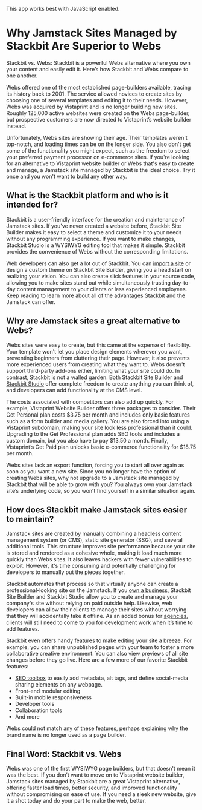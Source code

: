 This app works best with JavaScript enabled.



# Why Jamstack Sites Managed by Stackbit Are Superior to Webs

Stackbit vs. Webs: Stackbit is a powerful Webs alternative where you own your content and easily edit it. Here’s how Stackbit and Webs compare to one another.

Webs offered one of the most established page-builders available, tracing its history back to 2001. The service allowed novices to create sites by choosing one of several templates and editing it to their needs. However, Webs was acquired by Vistaprint and is no longer building new sites. Roughly 125,000 active websites were created on the Webs page-builder, but prospective customers are now directed to Vistaprint’s website builder instead.

Unfortunately, Webs sites are showing their age. Their templates weren't top-notch, and loading times can be on the longer side. You also don't get some of the functionality you might expect, such as the freedom to select your preferred payment processor on e-commerce sites. If you're looking for an alternative to Vistaprint website builder or Webs that's easy to create and manage, a Jamstack site managed by Stackbit is the ideal choice. Try it once and you won't want to build any other way.

## What is the Stackbit platform and who is it intended for?

Stackbit is a user-friendly interface for the creation and maintenance of Jamstack sites. If you've never created a website before, Stackbit Site Builder makes it easy to select a theme and customize it to your needs without any programming experience. If you want to make changes, Stackbit Studio is a WYSIWYG editing tool that makes it simple. Stackbit provides the convenience of Webs without the corresponding limitations.

Web developers can also get a lot out of Stackbit. You can [import a site](https://app.stackbit.com/import) or design a custom theme on Stackbit Site Builder, giving you a head start on realizing your vision. You can also create slick features in your source code, allowing you to make sites stand out while simultaneously trusting day-to-day content management to your clients or less experienced employees. Keep reading to learn more about all of the advantages Stackbit and the Jamstack can offer.

## Why are Jamstack sites a great alternative to Webs?

Webs sites were easy to create, but this came at the expense of flexibility. Your template won't let you place design elements wherever you want, preventing beginners from cluttering their page. However, it also prevents more experienced users from creating what they want to. Webs doesn't support third-party add-ons either, limiting what your site could do. In contrast, Stackbit is not a walled garden. Both Stackbit Site Builder and [Stackbit Studio](https://www.stackbit.com/blog/announcing-stackbit-studio/) offer complete freedom to create anything you can think of, and developers can add functionality at the CMS level.

The costs associated with competitors can also add up quickly. For example, Vistaprint Website Builder offers three packages to consider. Their Get Personal plan costs $3.75 per month and includes only basic features such as a form builder and media gallery. You are also forced into using a Vistaprint subdomain, making your site look less professional than it could. Upgrading to the Get Professional plan adds SEO tools and includes a custom domain, but you also have to pay $13.50 a month. Finally, Vistaprint’s Get Paid plan unlocks basic e-commerce functionality for $18.75 per month.

Webs sites lack an export function, forcing you to start all over again as soon as you want a new site. Since you no longer have the option of creating Webs sites, why not upgrade to a Jamstack site managed by Stackbit that will be able to grow with you? You always own your Jamstack site’s underlying code, so you won’t find yourself in a similar situation again.

## How does Stackbit make Jamstack sites easier to maintain?

Jamstack sites are created by manually combining a headless content management system (or CMS), static site generator (SSG), and several additional tools. This structure improves site performance because your site is stored and rendered as a cohesive whole, making it load much more quickly than Webs sites. It also leaves hackers with fewer vulnerabilities to exploit. However, it's time consuming and potentially challenging for developers to manually put the pieces together.

Stackbit automates that process so that virtually anyone can create a professional-looking site on the Jamstack. If you [own a business](https://www.stackbit.com/businesses), Stackbit Site Builder and Stackbit Studio allow you to create and manage your company's site without relying on paid outside help. Likewise, web developers can allow their clients to manage their sites without worrying that they will accidentally take it offline. As an added bonus for [agencies](https://www.stackbit.com/agencies), clients will still need to come to you for development work when it’s time to add features.

Stackbit even offers handy features to make editing your site a breeze. For example, you can share unpublished pages with your team to foster a more collaborative creative environment. You can also view previews of all site changes before they go live. Here are a few more of our favorite Stackbit features:

- [SEO toolbox](https://www.stackbit.com/blog/seo-tools/) to easily add metadata, alt tags, and define social-media sharing elements on any webpage.
- Front-end modular editing
- Built-in mobile responsiveness
- Developer tools
- Collaboration tools
- And more

Webs could not match any of these features, perhaps explaining why the brand name is no longer used as a page builder.

## Final Word: Stackbit vs. Webs

Webs was one of the first WYSIWYG page builders, but that doesn't mean it was the best. If you don’t want to move on to Vistaprint website builder, Jamstack sites managed by Stackbit are a great Vistaprint alternative, offering faster load times, better security, and improved functionality without compromising on ease of use. If you need a sleek new website, give it a shot today and do your part to make the web, better.
